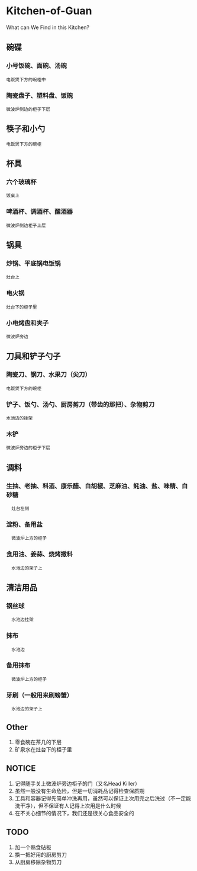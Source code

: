 # Kitchen-of-Guan
What can We Find in this Kitchen?

## 碗碟
  ### 小号饭碗、面碗、汤碗     
    电饭煲下方的碗柜中
  ### 陶瓷盘子、塑料盘、饭碗
    微波炉侧边的柜子下层

## 筷子和小勺
    电饭煲下方的碗柜

## 杯具
  ### 六个玻璃杯             
    饭桌上
  ### 啤酒杯、调酒杯、醒酒器  
    微波炉侧边柜子上层

## 锅具
  ### 炒锅、平底锅电饭锅  
    灶台上
  ### 电火锅             
    灶台下的柜子里
  ### 小电烤盘和夹子      
    微波炉旁边

## 刀具和铲子勺子
  ### 陶瓷刀、钢刀、水果刀（尖刀）  
    电饭煲下方的碗柜
  ### 铲子、饭勺、汤勺、厨房剪刀（带齿的那把）、杂物剪刀  	
    水池边的挂架
  ### 木铲 
    微波炉旁边的柜子下层

## 调料
  ### 生抽、老抽、料酒、康乐醋、白胡椒、芝麻油、蚝油、盐、味精、白砂糖		
	  灶台左侧
  ### 淀粉、备用盐                                             	
	  微波炉上方的柜子
  ### 食用油、姜蒜、烧烤撒料       
	  水池边的架子上

## 清洁用品
  ### 钢丝球 
	  水池边挂架
  ### 抹布	 
	  水池边
  ### 备用抹布 
	  微波炉上方的柜子
  ### 牙刷（一般用来刷螃蟹） 
	  水池边的架子上

## Other
1. 零食碗在茶几的下层
2. 矿泉水在灶台下的柜子里

## NOTICE
1. 记得随手关上微波炉旁边柜子的门（又名Head Killer）
2. 虽然一般没有生命危险，但是一切消耗品记得检查保质期
3. 工具和容器记得先简单冲洗再用，虽然可以保证上次用完之后洗过（不一定能洗干净），但不保证有人记得上次用是什么时候
4. 在不关心细节的情况下，我们还是很关心食品安全的

## TODO
1. 加一个熟食砧板
2. 换一把好用的厨房剪刀
3. 从厨房移除杂物剪刀
